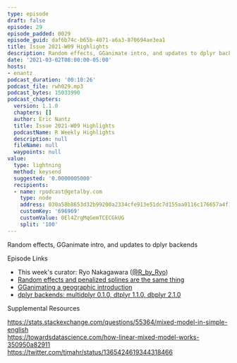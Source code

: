 ```yaml
---
type: episode
draft: false
episode: 29
episode_padded: 0029
episode_guid: daf6b74c-b65b-4071-a6a3-870694ae3ea1
title: Issue 2021-W09 Highlights
description: Random effects, GGanimate intro, and updates to dplyr backends
date: '2021-03-02T08:00:00-05:00'
hosts:
- enantz
podcast_duration: '00:10:26'
podcast_file: rwh029.mp3
podcast_bytes: 15033990
podcast_chapters:
  version: 1.1.0
  chapters: []
  author: Eric Nantz
  title: Issue 2021-W09 Highlights
  podcastName: R Weekly Highlights
  description: null
  fileName: null
  waypoints: null
value:
  type: lightning
  method: keysend
  suggested: '0.0000005000'
  recipients:
  - name: rpodcast@getalby.com
    type: node
    address: 030a58b8653d32b99200a2334cfe913e51dc7d155aa0116c176657a4f1722677a3
    customKey: '696969'
    customValue: 0El4ZrgMqGemTCECGkUG
    split: '100'
---
```

Random effects, GGanimate intro, and updates to dplyr backends

Episode Links

-   This week's curator: Ryo Nakagawara
    (<a href="https://twitter.com/R_by_Ryo" rel="nofollow">@R_by_Ryo</a>)
-   <a
    href="https://www.tjmahr.com/random-effects-penalized-splines-same-thing/"
    rel="nofollow">Random effects and penalized splines are the same
    thing</a>
-   <a
    href="https://www.pipinghotdata.com/posts/2021-02-15-gganimating-a-geographic-introduction/"
    rel="nofollow">GGanimating a geographic introduction</a>
-   <a href="https://www.tidyverse.org/blog/2021/02/dplyr-backends/"
    rel="nofollow">dplyr backends: multidplyr 0.1.0, dtplyr 1.1.0, dbplyr
    2.1.0</a>

Supplemental Resources

<a
href="https://stats.stackexchange.com/questions/55364/mixed-model-in-simple-english"
rel="nofollow">https://stats.stackexchange.com/questions/55364/mixed-model-in-simple-english</a>  
<a
href="https://towardsdatascience.com/how-linear-mixed-model-works-350950a82911"
rel="nofollow">https://towardsdatascience.com/how-linear-mixed-model-works-350950a82911</a>  
<a href="https://twitter.com/tjmahr/status/1365424619344318466"
rel="nofollow">https://twitter.com/tjmahr/status/1365424619344318466</a>

